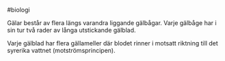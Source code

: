 #biologi

Gälar består av flera längs varandra liggande gälbågar. Varje gälbåge har i sin tur två rader av långa utstickande gälblad.

Varje gälblad har flera gällameller där blodet rinner i motsatt riktning till det syrerika vattnet (motströmsprincipen).